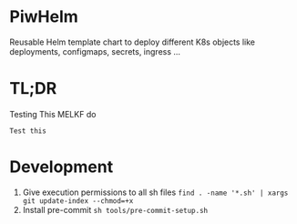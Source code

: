 # PiwHelm
Reusable Helm template chart to deploy different K8s objects like deployments, configmaps, secrets, ingress ...

# TL;DR
####
Testing This MELKF do
```shell
Test this
```

# Development
1. Give execution permissions to all sh files
`find . -name '*.sh' | xargs git update-index --chmod=+x`
2. Install pre-commit
`sh tools/pre-commit-setup.sh`
